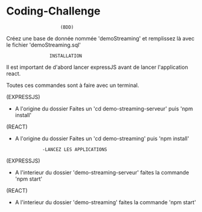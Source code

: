 # Coding-Challenge


                        (BDD)

Créez une base de donnée nommée 'demoStreaming' et remplissez là avec le fichier 'demoStreaming.sql'


                    INSTALLATION

Il est important de d'abord lancer expressJS avant de lancer l'application react.


Toutes ces commandes sont à faire avec un terminal.

(EXPRESSJS)

- A l'origine du dossier Faites un 'cd demo-streaming-serveur' puis 'npm install'

(REACT)

- A l'origine du dossier Faites un 'cd demo-streaming' puis 'npm install'

                -LANCEZ LES APPLICATIONS

(EXPRESSJS)

- A l'interieur du dossier 'demo-streaming-serveur' faites la commande 'npm start'

(REACT)

- A l'interieur du dossier 'demo-streaming' faites la commande 'npm start'

